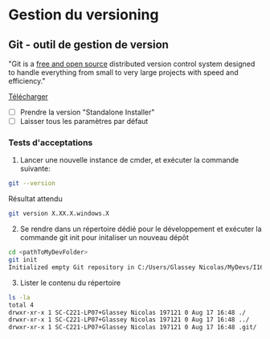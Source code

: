 # Gestion du versioning

## Git - outil de gestion de version

"Git is a [free and open source](https://git-scm.com/about/free-and-open-source) distributed version control system designed to handle everything from small to very large projects with speed and efficiency."

[Télécharger](https://git-scm.com/)

* [ ] Prendre la version "Standalone Installer"
* [ ] Laisser tous les paramètres par défaut

### Tests d'acceptations

1. Lancer une nouvelle instance de cmder, et exécuter la commande suivante:

```bash
git --version
```

Résultat attendu

```bash
git version X.XX.X.windows.X
```

2. Se rendre dans un répertoire dédié pour le développement et exécuter la commande git init pour initaliser un nouveau dépôt

```bash
cd <pathToMyDevFolder>
git init
Initialized empty Git repository in C:/Users/Glassey Nicolas/MyDevs/I169/GitIntro/.git/
```

3. Lister le contenu du répertoire

```bash
ls -la
total 4
drwxr-xr-x 1 SC-C221-LP07+Glassey Nicolas 197121 0 Aug 17 16:48 ./
drwxr-xr-x 1 SC-C221-LP07+Glassey Nicolas 197121 0 Aug 17 16:48 ../
drwxr-xr-x 1 SC-C221-LP07+Glassey Nicolas 197121 0 Aug 17 16:48 .git/
```
